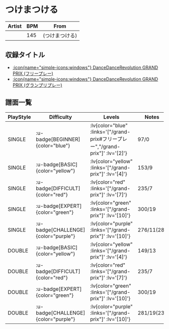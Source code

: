 # つけまつける

|Artist|BPM|From|
|------|---|----|
||145|(つけまつける)|

## 収録タイトル

- [ :icon{name="simple-icons:windows"} DanceDanceRevolution GRAND PRIX (フリープレー)](/grand-prix#フリープレー)
- [ :icon{name="simple-icons:windows"} DanceDanceRevolution GRAND PRIX (グランプリプレー)](/grand-prix)

## 譜面一覧

|PlayStyle|Difficulty|Levels|Notes|Movie|
|---------|----------|------|-----|-----|
|SINGLE| :u-badge[BEGINNER]{color="blue"} | :lv{color="blue" :links='["/grand-prix#フリープレー","/grand-prix"]' :lv='[2]'} |97/0||
|SINGLE| :u-badge[BASIC]{color="yellow"} | :lv{color="yellow" :links='["/grand-prix"]' :lv='[4]'} |153/9||
|SINGLE| :u-badge[DIFFICULT]{color="red"} | :lv{color="red" :links='["/grand-prix"]' :lv='[7]'} |235/7||
|SINGLE| :u-badge[EXPERT]{color="green"} | :lv{color="green" :links='["/grand-prix"]' :lv='[10]'} |300/19||
|SINGLE| :u-badge[CHALLENGE]{color="purple"} | :lv{color="purple" :links='["/grand-prix"]' :lv='[10]'} |276/11(28)||
|DOUBLE| :u-badge[BASIC]{color="yellow"} | :lv{color="yellow" :links='["/grand-prix"]' :lv='[4]'} |149/13||
|DOUBLE| :u-badge[DIFFICULT]{color="red"} | :lv{color="red" :links='["/grand-prix"]' :lv='[7]'} |235/7||
|DOUBLE| :u-badge[EXPERT]{color="green"} | :lv{color="green" :links='["/grand-prix"]' :lv='[10]'} |300/19||
|DOUBLE| :u-badge[CHALLENGE]{color="purple"} | :lv{color="purple" :links='["/grand-prix"]' :lv='[10]'} |281/19(23)||

